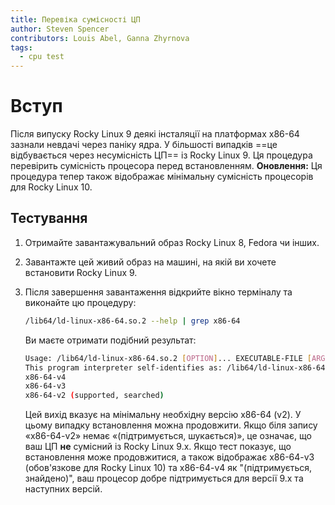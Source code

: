 ```yaml
---
title: Перевіка сумісності ЦП
author: Steven Spencer
contributors: Louis Abel, Ganna Zhyrnova
tags:
  - cpu test
---
```


# Вступ

Після випуску Rocky Linux 9 деякі інсталяції на платформах x86-64 зазнали невдачі через паніку ядра. У більшості випадків ==це відбувається через несумісність ЦП== із Rocky Linux 9. Ця процедура перевірить сумісність процесора перед встановленням. **Оновлення:** Ця процедура тепер також відображає мінімальну сумісність процесорів для Rocky Linux 10.

## Тестування

1. Отримайте завантажувальний образ Rocky Linux 8, Fedora чи інших.

2. Завантажте цей живий образ на машині, на якій ви хочете встановити Rocky Linux 9.

3. Після завершення завантаження відкрийте вікно терміналу та виконайте цю процедуру:

   ```bash
   /lib64/ld-linux-x86-64.so.2 --help | grep x86-64
   ```

   Ви маєте отримати подібний результат:

   ```bash
   Usage: /lib64/ld-linux-x86-64.so.2 [OPTION]... EXECUTABLE-FILE [ARGS-FOR-PROGRAM...]
   This program interpreter self-identifies as: /lib64/ld-linux-x86-64.so.2
   x86-64-v4
   x86-64-v3
   x86-64-v2 (supported, searched)
   ```

   Цей вихід вказує на мінімальну необхідну версію x86-64 (v2). У цьому випадку встановлення можна продовжити. Якщо біля запису «x86-64-v2» немає «(підтримується, шукається)», це означає, що ваш ЦП **не** сумісний із Rocky Linux 9.x. Якщо тест показує, що встановлення може продовжитися, а також відображає x86-64-v3 (обов'язкове для Rocky Linux 10) та x86-64-v4 як "(підтримується, знайдено)", ваш процесор добре підтримується для версії 9.x та наступних версій.
